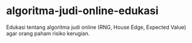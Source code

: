 # algoritma-judi-online-edukasi
Edukasi tentang algoritma judi online (RNG, House Edge, Expected Value) agar orang paham risiko kerugian.

